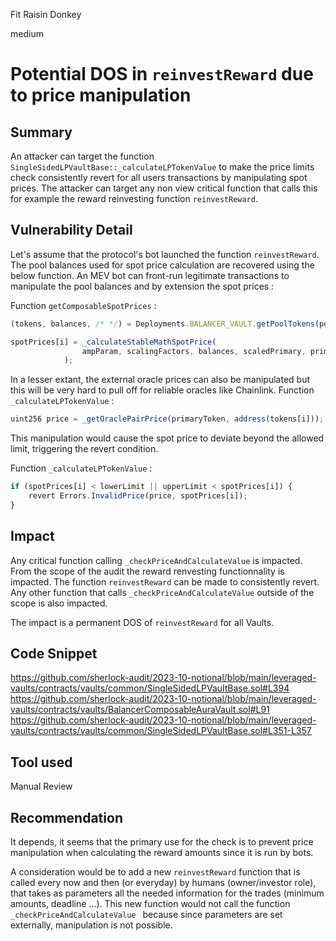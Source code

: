 Fit Raisin Donkey

medium

# Potential DOS in `reinvestReward` due to price manipulation

## Summary

An attacker can target the function `SingleSidedLPVaultBase::_calculateLPTokenValue` to make the price limits check consistently revert for all users transactions by manipulating spot prices. The attacker can target any non view critical function that calls this for example the reward reinvesting function `reinvestReward`.

## Vulnerability Detail

Let's assume that the protocol's bot launched the function `reinvestReward`.
The pool balances used for spot price calculation are recovered using the below function. An MEV bot can front-run legitimate transactions to manipulate the pool balances and by extension the spot prices :

Function `getComposableSpotPrices` :
```javascript 
(tokens, balances, /* */) = Deployments.BALANCER_VAULT.getPoolTokens(poolId);

spotPrices[i] = _calculateStableMathSpotPrice(
                ampParam, scalingFactors, balances, scaledPrimary, primaryIndex, i
            );
```

In a lesser extant, the external oracle prices can also be manipulated but this will be very hard to pull off for reliable oracles like Chainlink.
Function `_calculateLPTokenValue` :
```javascript 
uint256 price = _getOraclePairPrice(primaryToken, address(tokens[i]));
```

This manipulation would cause the spot price to deviate beyond the allowed limit, triggering the revert condition.

Function `_calculateLPTokenValue` :
```javascript 
if (spotPrices[i] < lowerLimit || upperLimit < spotPrices[i]) {
    revert Errors.InvalidPrice(price, spotPrices[i]);
}
```
## Impact

Any critical function calling `_checkPriceAndCalculateValue` is impacted. From the scope of the audit the reward renvesting functionnality is impacted. The function `reinvestReward` can be made to consistently revert. Any other function that calls `_checkPriceAndCalculateValue` outside of the scope is also impacted.

The impact is a permanent DOS of  `reinvestReward` for all Vaults.

## Code Snippet

https://github.com/sherlock-audit/2023-10-notional/blob/main/leveraged-vaults/contracts/vaults/common/SingleSidedLPVaultBase.sol#L394
https://github.com/sherlock-audit/2023-10-notional/blob/main/leveraged-vaults/contracts/vaults/BalancerComposableAuraVault.sol#L91
https://github.com/sherlock-audit/2023-10-notional/blob/main/leveraged-vaults/contracts/vaults/common/SingleSidedLPVaultBase.sol#L351-L357

## Tool used

Manual Review

## Recommendation

It depends, it seems that the primary use for the check is to prevent price manipulation when calculating the reward amounts since it is run by bots. 

A consideration would be to add a new `reinvestReward` function that is called every now and then (or everyday) by humans (owner/investor role), that takes as parameters all the needed information for the trades (minimum amounts, deadline ...). This new function would not call the function  `_checkPriceAndCalculateValue ` because since parameters are set externally, manipulation is not possible.
